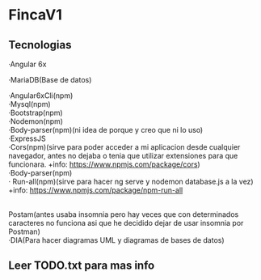 # FincaV1

## Tecnologias
·Angular 6x

·MariaDB(Base de datos)

·Angular6xCli(npm) <br />
·Mysql(npm) <br />
·Bootstrap(npm) <br />
·Nodemon(npm) <br />
·Body-parser(npm)(ni idea de porque y creo que ni lo uso) <br />
·ExpressJS <br />
·Cors(npm)(sirve para poder acceder a mi aplicacion desde cualquier navegador, antes no dejaba
o tenia que utilizar extensiones para que funcionara.
+info: https://www.npmjs.com/package/cors) <br />
·Body-parser(npm)<br />
· Run-all(npm)(sirve para hacer ng serve y nodemon database.js a la vez)
+info: https://www.npmjs.com/package/npm-run-all<br />

<br />
Postam(antes usaba insomnia pero hay veces que con determinados caracteres no funciona asi 
que he decidido dejar de usar insomnia por Postman)
<br />
·DIA(Para hacer diagramas UML y diagramas de bases de datos)
<br />


## Leer TODO.txt para mas info